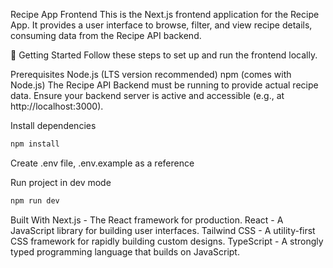 Recipe App Frontend
This is the Next.js frontend application for the Recipe App. It provides a user interface to browse, filter, and view recipe details, consuming data from the Recipe API backend.

🚀 Getting Started
Follow these steps to set up and run the frontend locally.

Prerequisites
Node.js (LTS version recommended)
npm (comes with Node.js)
The Recipe API Backend must be running to provide actual recipe data. Ensure your backend server is active and accessible (e.g., at http://localhost:3000).

Install dependencies

```bash
npm install
```

Create .env file, .env.example as a reference

Run project in dev mode

```bash
npm run dev
```

Built With
Next.js - The React framework for production.
React - A JavaScript library for building user interfaces.
Tailwind CSS - A utility-first CSS framework for rapidly building custom designs.
TypeScript - A strongly typed programming language that builds on JavaScript.
